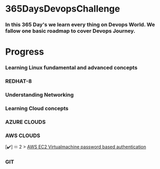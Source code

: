 # 365DaysDevopsChallenge
<h3>In this  365 Day's we learn every thing on Devops World. We fallow  one basic roadmap to cover Devops Journey.</h3>

<h1>Progress</h1>

### Learning Linux fundamental and advanced concepts
### REDHAT-8

### Understanding Networking
### Learning Cloud concepts
### AZURE CLOUDS
### AWS CLOUDS
[✔️] ♾️ 2 > [AWS EC2 Virtualmachine password based authentication](Days/day02.md)
### GIT